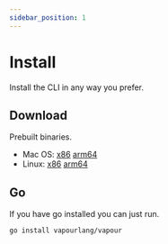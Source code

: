 ```yaml
---
sidebar_position: 1
---
```


# Install

Install the CLI in any way you prefer.

## Download

Prebuilt binaries.

- Mac OS: [x86](https://github.com/vapourlang/vapour/releases/latest/download/vapour_Darwin_x86_64.tar.gz) [arm64](https://github.com/vapourlang/vapour/releases/latest/download/vapour_Darwin_arm64.tar.gz)
- Linux: [x86](https://github.com/vapourlang/vapour/releases/latest/download/vapour_Linux_x86_64.tar.gz) [arm64](https://github.com/vapourlang/vapour/releases/latest/download/vapour_Linux_arm64.tar.gz)

## Go

If you have go installed you can just run.

```bash
go install vapourlang/vapour
```

